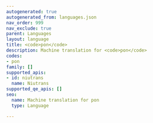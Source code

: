 ```yaml
---
autogenerated: true
autogenerated_from: languages.json
nav_order: 999
nav_exclude: true
parent: Languages
layout: language
title: <code>pon</code>
description: Machine translation for <code>pon</code>
codes:
- pon
family: []
supported_apis:
- id: niutrans
  name: Niutrans
supported_qe_apis: []
seo:
  name: Machine translation for pon
  type: Language

---
```


